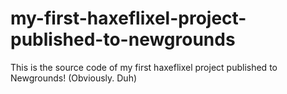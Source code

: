 # my-first-haxeflixel-project-published-to-newgrounds
 This is the source code of my first haxeflixel project published to Newgrounds! (Obviously. Duh)

